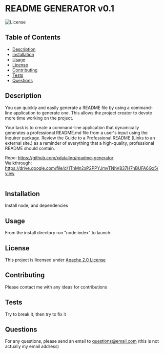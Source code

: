   # README GENERATOR v0.1
  ![License](https://img.shields.io/badge/License-Apache_2.0-blue.svg)
  
  ## Table of Contents
  * [Description](#description)
  * [Installation](#installation)
  * [Usage](#usage)
  * [License](#license)
  * [Contributing](#contributing)
  * [Tests](#tests)
  * [Questions](#questions)  

  ## Description
  You can quickly and easily generate a README file by using a command-line application to generate one. This allows the project creator to devote more time working on the project.

Your task is to create a command-line application that dynamically generates a professional README.md file from a user's input using the Inquirer package. Review the Guide to a Professional README (Links to an external site.) as a reminder of everything that a high-quality, professional README should contain.

Repo: https://github.com/xdatalinq/readme-generator <br>
Walkthrough: https://drive.google.com/file/d/1TnMn2xP2PPYJmvTNhV837H7nBUFA6Gx5/view
<br></br>
  ## Installation
  Install node, and dependencies
   
  ## Usage
  From the install directory run "node index" to launch
    
  ## License
  This project is licensed under [Apache 2.0 License](https://opensource.org/licenses/Apache-2.0)
  
  ## Contributing
  Please contact me with any ideas for contributions
    
  ## Tests
  Try to break it, then try to fix it
  
  ## Questions
  For any questions, please send an email to [questions@email.com](mailto:questions@email.com) (this is not actually my email address)
